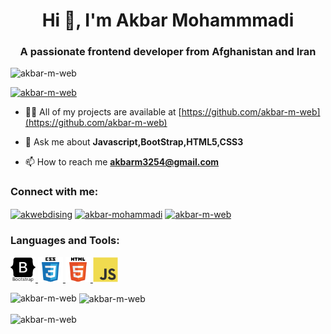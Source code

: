 <h1 align="center">Hi 👋, I'm Akbar Mohammmadi</h1>
<h3 align="center">A passionate frontend developer from Afghanistan and Iran</h3>

<p align="left"> <img src="https://komarev.com/ghpvc/?username=akbar-m-web&label=Profile%20views&color=0e75b6&style=flat" alt="akbar-m-web" /> </p>

<p align="left"> <a href="https://github.com/ryo-ma/github-profile-trophy"><img src="https://github-profile-trophy.vercel.app/?username=akbar-m-web" alt="akbar-m-web" /></a> </p>

- 👨‍💻 All of my projects are available at [https://github.com/akbar-m-web](https://github.com/akbar-m-web)

- 💬 Ask me about **Javascript,BootStrap,HTML5,CSS3**

- 📫 How to reach me **akbarm3254@gmail.com**

<h3 align="left">Connect with me:</h3>
<p align="left">
<a href="https://twitter.com/akwebdising" target="blank"><img align="center" src="https://raw.githubusercontent.com/rahuldkjain/github-profile-readme-generator/master/src/images/icons/Social/twitter.svg" alt="akwebdising" height="30" width="40" /></a>
<a href="https://linkedin.com/in/akbar-mohammadi" target="blank"><img align="center" src="https://raw.githubusercontent.com/rahuldkjain/github-profile-readme-generator/master/src/images/icons/Social/linked-in-alt.svg" alt="akbar-mohammadi" height="30" width="40" /></a>
<a href="https://instagram.com/akbar-m-web" target="blank"><img align="center" src="https://raw.githubusercontent.com/rahuldkjain/github-profile-readme-generator/master/src/images/icons/Social/instagram.svg" alt="akbar-m-web" height="30" width="40" /></a>
</p>

<h3 align="left">Languages and Tools:</h3>
<p align="left"> <a href="https://getbootstrap.com" target="_blank" rel="noreferrer"> <img src="https://raw.githubusercontent.com/devicons/devicon/master/icons/bootstrap/bootstrap-plain-wordmark.svg" alt="bootstrap" width="40" height="40"/> </a> <a href="https://www.w3schools.com/css/" target="_blank" rel="noreferrer"> <img src="https://raw.githubusercontent.com/devicons/devicon/master/icons/css3/css3-original-wordmark.svg" alt="css3" width="40" height="40"/> </a> <a href="https://www.w3.org/html/" target="_blank" rel="noreferrer"> <img src="https://raw.githubusercontent.com/devicons/devicon/master/icons/html5/html5-original-wordmark.svg" alt="html5" width="40" height="40"/> </a> <a href="https://developer.mozilla.org/en-US/docs/Web/JavaScript" target="_blank" rel="noreferrer"> <img src="https://raw.githubusercontent.com/devicons/devicon/master/icons/javascript/javascript-original.svg" alt="javascript" width="40" height="40"/> </a> </p>

<p><img align="left" src="https://github-readme-stats.vercel.app/api/top-langs?username=akbar-m-web&show_icons=true&locale=en&layout=compact" alt="akbar-m-web" /></p>

<p>&nbsp;<img align="center" src="https://github-readme-stats.vercel.app/api?username=akbar-m-web&show_icons=true&locale=en" alt="akbar-m-web" /></p>

<p><img align="center" src="https://github-readme-streak-stats.herokuapp.com/?user=akbar-m-web&" alt="akbar-m-web" /></p>

